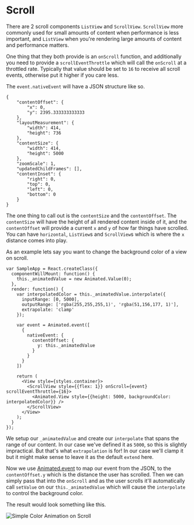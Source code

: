 # Scroll

There are 2 scroll components `ListView` and `ScrollView`. `ScrollView` more commonly used for small amounts of content when performance is less important, and `ListView` when you're rendering large amounts of content and performance matters.

One thing that they both provide is an `onScroll` function, and additionally you need to provide a `scrollEventThrottle` which will call the `onScroll` at a throttled rate. Typically that value should be set to `16` to receive all scroll events, otherwise put it higher if you care less.


The `event.nativeEvent` will have a JSON structure like so. 

```
{
    "contentOffset": {
        "x": 0,
        "y": 2395.333333333333
    },
    "layoutMeasurement": {
        "width": 414,
        "height": 736
    },
    "contentSize": {
        "width": 414,
        "height": 5000
    },
    "zoomScale": 1,
    "updatedChildFrames": [],
    "contentInset": {
        "right": 0,
        "top": 0,
        "left": 0,
        "bottom": 0
    }
}
```
The one thing to call out is the `contentSize` and the `contentOffset`. The `contentSize` will have the height of all rendered content inside of it, and the `contentOffset` will provide a current `x` and `y` of how far things have scrolled. You can have `horizontal`, `ListView`s and `ScrollView`s which is where the `x` distance comes into play.

As an example lets say you want to change the background color of a view on scroll. 

```
var SampleApp = React.createClass({
  componentWillMount: function() {
    this._animatedValue = new Animated.Value(0);
  },
  render: function() {
    var interpolatedColor = this._animatedValue.interpolate({
      inputRange: [0, 5000],
      outputRange: ['rgba(255,255,255,1)', 'rgba(51,156,177, 1)'],
      extrapolate: 'clamp'
    });

    var event = Animated.event([
      {
        nativeEvent: { 
          contentOffset: {
            y: this._animatedValue
          }
        }
      }
    ])

    return (
      <View style={styles.container}>
        <ScrollView style={{flex: 1}} onScroll={event} scrollEventThrottle={16}>
          <Animated.View style={{height: 5000, backgroundColor: interpolatedColor}} />   
        </ScrollView>
      </View>
    );
  }
});
```

We setup our `_animatedValue` and create our `interpolate` that spans the range of our content. In our case we've defined it as `5000`, so this is slightly impractical. But that's what `extrapolation` is for! In our case we'll clamp it but it might make sense to leave it as the default `extend` here.

Now we use [Animated.event](../api/EVENT.md) to map our event from the JSON, to the `contentOffset.y` which is the distance the user has scrolled. Then we can simply pass that into the `onScroll` and as the user scrolls it'll automatically call `setValue` on our `this._animatedValue` which will cause the `interpolate` to control the background color.

The result would look something like this.

![Simple Color Animation on Scroll](../images/AnimatedScrollBGChange.gif)
